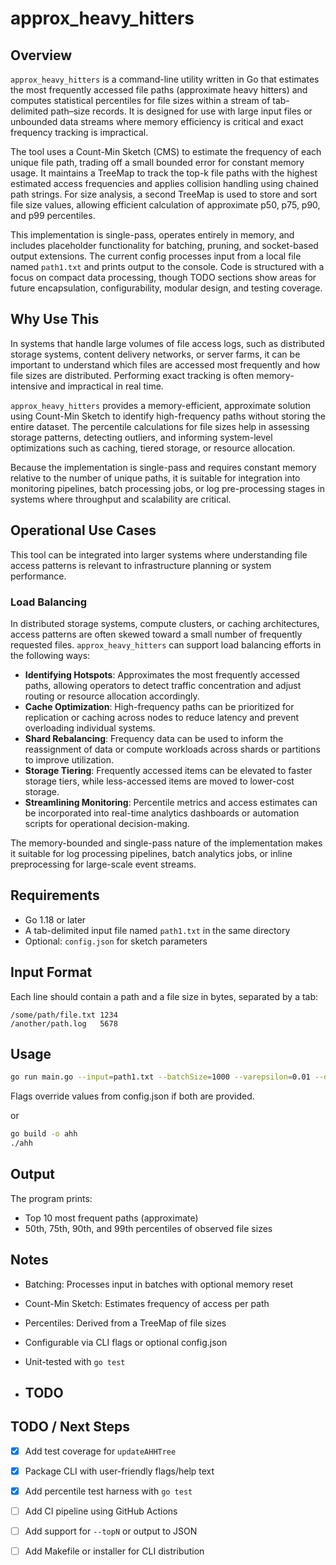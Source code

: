 # approx_heavy_hitters

## Overview

`approx_heavy_hitters` is a command-line utility written in Go that estimates the most frequently accessed file paths (approximate heavy hitters) and computes statistical percentiles for file sizes within a stream of tab-delimited path–size records. It is designed for use with large input files or unbounded data streams where memory efficiency is critical and exact frequency tracking is impractical.

The tool uses a Count-Min Sketch (CMS) to estimate the frequency of each unique file path, trading off a small bounded error for constant memory usage. It maintains a TreeMap to track the top-k file paths with the highest estimated access frequencies and applies collision handling using chained path strings. For size analysis, a second TreeMap is used to store and sort file size values, allowing efficient calculation of approximate p50, p75, p90, and p99 percentiles.

This implementation is single-pass, operates entirely in memory, and includes placeholder functionality for batching, pruning, and socket-based output extensions. The current config processes input from a local file named `path1.txt` and prints output to the console. Code is structured with a focus on compact data processing, though TODO sections show areas for future encapsulation, configurability, modular design, and testing coverage.

## Why Use This

In systems that handle large volumes of file access logs, such as distributed storage systems, content delivery networks, or server farms, it can be important to understand which files are accessed most frequently and how file sizes are distributed. Performing exact tracking is often memory-intensive and impractical in real time.

`approx_heavy_hitters` provides a memory-efficient, approximate solution using Count-Min Sketch to identify high-frequency paths without storing the entire dataset. The percentile calculations for file sizes help in assessing storage patterns, detecting outliers, and informing system-level optimizations such as caching, tiered storage, or resource allocation.

Because the implementation is single-pass and requires constant memory relative to the number of unique paths, it is suitable for integration into monitoring pipelines, batch processing jobs, or log pre-processing stages in systems where throughput and scalability are critical.

## Operational Use Cases

This tool can be integrated into larger systems where understanding file access patterns is relevant to infrastructure planning or system performance.

### Load Balancing

In distributed storage systems, compute clusters, or caching architectures, access patterns are often skewed toward a small number of frequently requested files. `approx_heavy_hitters` can support load balancing efforts in the following ways:

- **Identifying Hotspots**: Approximates the most frequently accessed paths, allowing operators to detect traffic concentration and adjust routing or resource allocation accordingly.
- **Cache Optimization**: High-frequency paths can be prioritized for replication or caching across nodes to reduce latency and prevent overloading individual systems.
- **Shard Rebalancing**: Frequency data can be used to inform the reassignment of data or compute workloads across shards or partitions to improve utilization.
- **Storage Tiering**: Frequently accessed items can be elevated to faster storage tiers, while less-accessed items are moved to lower-cost storage.
- **Streamlining Monitoring**: Percentile metrics and access estimates can be incorporated into real-time analytics dashboards or automation scripts for operational decision-making.

The memory-bounded and single-pass nature of the implementation makes it suitable for log processing pipelines, batch analytics jobs, or inline preprocessing for large-scale event streams.

## Requirements

- Go 1.18 or later
- A tab-delimited input file named `path1.txt` in the same directory
- Optional: `config.json` for sketch parameters


## Input Format

Each line should contain a path and a file size in bytes, separated by a tab:

```
/some/path/file.txt	1234
/another/path.log	5678
```

## Usage

```bash
go run main.go --input=path1.txt --batchSize=1000 --varepsilon=0.01 --delta=0.9
```

Flags override values from config.json if both are provided.


or

```bash
go build -o ahh
./ahh
```

## Output

The program prints:

- Top 10 most frequent paths (approximate)
- 50th, 75th, 90th, and 99th percentiles of observed file sizes

## Notes

- Batching: Processes input in batches with optional memory reset
- Count-Min Sketch: Estimates frequency of access per path
- Percentiles: Derived from a TreeMap of file sizes
- Configurable via CLI flags or optional config.json
- Unit-tested with `go test`


- ## TODO 

## TODO / Next Steps

- [x] Add test coverage for `updateAHHTree`
- [x] Package CLI with user-friendly flags/help text
- [x] Add percentile test harness with `go test`
- [ ] Add CI pipeline using GitHub Actions
- [ ] Add support for `--topN` or output to JSON
- [ ] Add Makefile or installer for CLI distribution


